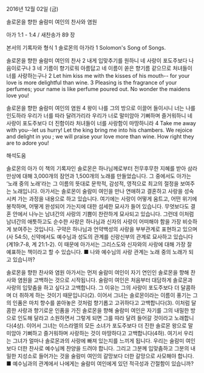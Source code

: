 2016년 12월 02일 (금)

솔로몬을 향한 술람미 여인의 찬사와 염원



아가 1:1 - 1:4 / 새찬송가 89 장


본서의 기록자와 형식
1 솔로몬의 아가라
1 Solomon's Song of Songs.

솔로몬을 향한 술람미 여인의 찬사
2 내게 입맞추기를 원하니 네 사랑이 포도주보다 나음이로구나 3 네 기름이 향기로워 아름답고 네 이름이 쏟은 향기름 같으므로 처녀들이 너를 사랑하는구나
2 Let him kiss me with the kisses of his mouth-- for your love is more delightful than wine. 3 Pleasing is the fragrance of your perfumes; your name is like perfume poured out. No wonder the maidens love you! 


솔로몬을 향한 술람미 여인의 염원
4 왕이 나를 그의 방으로 이끌어 들이시니 너는 나를 인도하라 우리가 너를 따라 달려가리라 우리가 너로 말미암아 기뻐하며 즐거워하니 네 사랑이 포도주보다 더 진함이라 처녀들이 너를 사랑함이 마땅하니라
4 Take me away with you--let us hurry! Let the king bring me into his chambers. We rejoice and delight in you ; we will praise your love more than wine. How right they are to adore you!

해석도움





솔로몬의 아가 
이 책의 기록자인 솔로몬은 하나님께로부터 전무후무한 지혜를 받아 삼라만상에 대해 3,000개의 잠언과 1,500개의 노래를 만들었습니다. 그 중에서도 아가는 ‘노래 중의 노래’라는 그 이름의 뜻대로 문학적, 감성적, 영적으로 최고의 절정을 보여주는 노래입니다. 아가서는 솔로몬이 술람미 여인을 만나 연애하고 결혼하고 사랑을 성숙시켜 가는 과정을 내용으로 하고 있습니다. 여기에는 사랑이 어떻게 움트고, 어떤 위기에 봉착하며, 어떻게 완성되어 가는지에 대한 섬세한 묘사가 들어 있습니다. 무엇보다도 결혼 안에서 나누는 남녀간의 사랑의 기쁨이 찬란하게 묘사되고 있습니다. 그런데 이처럼 남녀간의 애틋하고도 순수한 사랑은 하나님과 신자의 사랑이 어떠해야 함을 가장 비슷하게 보여주는 것입니다. 구약은 하나님과 언약백성의 사랑을 부부관계로 표현하고 있으며(사 54:5), 신약에서도 예수님과 성도의 관계를 신랑신부의 관계로 묘사하고 있습니다(계19:7-8, 계 21:1-2). 이 때문에 아가서는 그리스도와 신자와의 사랑에 대해 가장 잘 예표하는 책이라고 할 수 있습니다.
■ 나와 예수님의 사랑 관계는 노래 중의 노래가 되고 있습니까?

솔로몬을 향한 찬사와 염원 
아가서는 먼저 술람미 여인이 자기 연인인 솔로몬을 향해 찬사와 염원을 고백하는 것으로 시작됩니다. 술람미 여인은 처음부터 대담하게 솔로몬과 사랑의 입맞춤을 하고 싶다고 고백합니다. 그 이유는 그의 사랑이 포도주보다 더 달콤하며 더 취하게 하는 것이기 때문입니다(2). 이어서 그녀는 솔로몬이라는 이름이 풍기는 그의 인품은 마치 향수를 쏟아놓은 것처럼 향기롭고 고귀하다고 고백합니다(3). 이처럼 달콤한 사랑과 향기로운 인품을 가진 솔로몬을 향해 술람미 여인은 자기를 그의 내밀한 방으로 인도해 달라고 소원하면서 그렇게 되면 그를 따라 달려 들어갈 것이라고 노래합니다(4상). 이어서 그녀는 이스라엘의 모든 소녀가 포도주보다 더 진한 솔로몬 왕으로 말미암아 기뻐하고 즐거워하며 사랑하는 것이 마땅하다고 고백합니다(4하). 여기서 우리는 그녀가 얼마나 솔로몬과의 사랑에 빠져 있는지를 느끼게 됩니다. 우리는 술람미 여인보다 더한 찬사로 예수님께 찬양을 드려야 합니다. 그리고 그분께 입맞춤하고 그분의 내밀한 지성소로 들어가는 것을 술람미 여인의 갈망보다 더한 갈망으로 사모해야 합니다.
■ 예수님과의 관계에서 나에게는 술람미 여인에게 있던 적극성과 간절함이 있습니까?